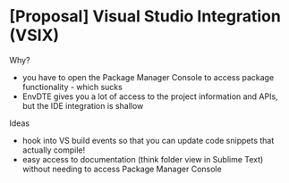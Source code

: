 # [Proposal] Visual Studio Integration (VSIX)

Why?

 - you have to open the Package Manager Console to access package functionality - which sucks
 - EnvDTE gives you a lot of access to the project information and APIs, but the IDE integration is shallow

Ideas

 - hook into VS build events so that you can update code snippets that actually compile!
 - easy access to documentation (think folder view in Sublime Text) without needing to access Package Manager Console
 
